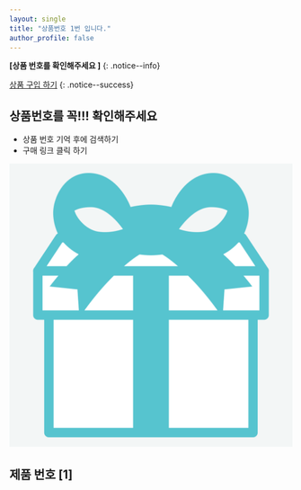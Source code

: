 ```yaml
---
layout: single
title: "상품번호 1번 입니다."
author_profile: false
---
```



**[상품 번호를 확인해주세요 ]** 
{: .notice--info}

[상품 구입 하기](https://github.com/everythingstore/everythingstore.github.io/commits/master/)
{: .notice--success}

<div class="notice">
<h2> 상품번호를 꼭!!! 확인해주세요 </h2>
<ul>
    <li> 상품 번호 기억 후에 검색하기 </il>
    <li> 구매 링크 클릭 하기 </li>
</ul>
</div>





![mint5](../images/2024-03-18-first/mint5.png)

## 제품 번호 [1]



